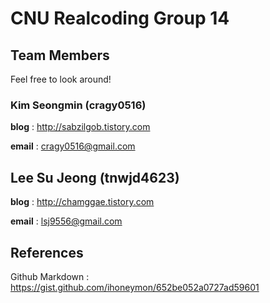 # CNU Realcoding Group 14
## Team Members

Feel free to look around!

### Kim Seongmin (cragy0516)

**blog**	 : http://sabzilgob.tistory.com

**email**	 : cragy0516@gmail.com

## Lee Su Jeong (tnwjd4623)
**blog**	 : http://chamggae.tistory.com

**email**	 : lsj9556@gmail.com

## References

Github Markdown	: https://gist.github.com/ihoneymon/652be052a0727ad59601
